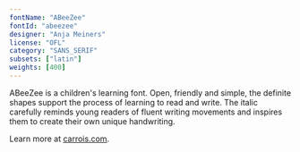 ```yaml
---
fontName: "ABeeZee"
fontId: "abeezee"
designer: "Anja Meiners"
license: "OFL"
category: "SANS_SERIF"
subsets: ["latin"]
weights: [400]
---
```


<p>ABeeZee is a children's learning font. Open, friendly and simple, the
definite shapes support the process of learning to read and write. The 
italic carefully reminds young readers of fluent writing movements
and inspires them to create their own unique handwriting.</p>

<p>Learn more at <a href="http://www.carrois.com">carrois.com</a>.</p>
